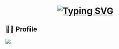 <h1 align="center" style="margin-top: 20px;">
  <a href="#">
    <img src="https://readme-typing-svg.demolab.com?font=Madimi+One&size=50&duration=4000&pause=1000&color=F7BF11&center=true&vCenter=true&random=false&width=600&height=70&lines=Hi+There!%F0%9F%91%8B;Welcome+to+My+Github!;I'm+Gibong+Roh!" alt="Typing SVG" />
  </a>
</h1>


## 🙋‍♂️ Profile

<a href="mailto:rohgibong@gmail.com">
  <img src="https://img.shields.io/badge/gmail-%23EA4335?style=flat-square&logo=gmail&logoColor=white"/>
</a>
